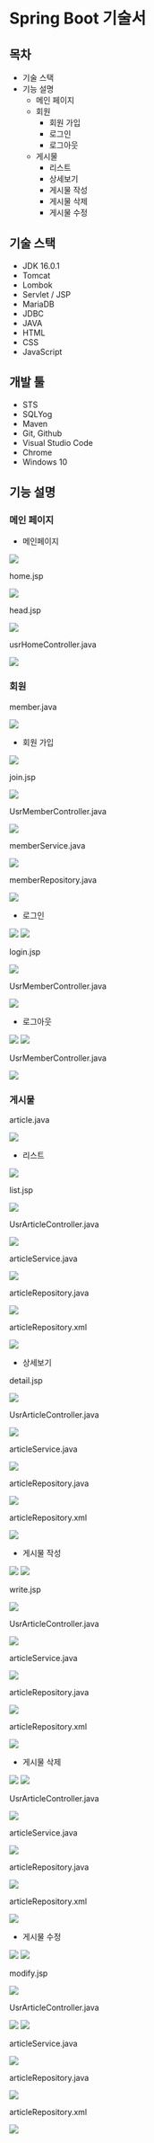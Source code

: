 # Spring Boot 기술서
## 목차
- 기술 스택
- 기능 설명
	- 메인 페이지
	- 회원
		- 회원 가입
		- 로그인
		- 로그아웃
	- 게시물
		- 리스트
		- 상세보기
		- 게시물 작성
		- 게시물 삭제
		- 게시물 수정
## 기술 스택
- JDK 16.0.1
- Tomcat
- Lombok
- Servlet / JSP
- MariaDB
- JDBC
- JAVA
- HTML
- CSS
- JavaScript

## 개발 툴
- STS
- SQLYog
- Maven
- Git, Github
- Visual Studio Code
- Chrome
- Windows 10
## 기능 설명
### 메인 페이지
- 메인페이지

<img src="https://user-images.githubusercontent.com/68069311/160420021-4bd18d35-4ee5-4135-aefd-6be97227099d.png" width="full" height="full" >

home.jsp

<img src="https://user-images.githubusercontent.com/68069311/160420659-82e84acb-be37-4d40-8a6d-e94669ca523c.png" width="full" height="full" >

head.jsp

<img src="https://user-images.githubusercontent.com/68069311/160420628-373e93b1-2742-4d0f-ad19-3905100bfe07.png" width="full" height="full" >

usrHomeController.java

<img src="https://user-images.githubusercontent.com/68069311/160420700-309a12c3-afd1-4df7-be38-8aa38e8cb2e0.png" width="full" height="full" >


### 회원

member.java

<img src="https://user-images.githubusercontent.com/68069311/160419717-0876dd26-9e34-49ec-9bd5-5876c7c94170.png" width="full" height="full" >

- 회원 가입

<img src="https://user-images.githubusercontent.com/68069311/160420936-0c5d440f-4d3a-4c82-b133-88b44b8c3691.png" width="full" height="full" >

join.jsp

<img src="https://user-images.githubusercontent.com/68069311/160421397-146c8090-c848-4641-be1e-2a442cbfe336.png" width="full" height="full" >

UsrMemberController.java

<img src="https://user-images.githubusercontent.com/68069311/160421457-7f22c72e-f6db-49c0-8395-f243e7fec7e2.png" width="full" height="full" >

memberService.java

<img src="https://user-images.githubusercontent.com/68069311/160421506-c94c75cc-e82d-4f88-8e53-d7fa76a0d4de.png" width="full" height="full" >

memberRepository.java

<img src="https://user-images.githubusercontent.com/68069311/160421545-ec617cb2-9853-4dc1-bc51-af1bcc022eac.png" width="full" height="full" >

- 로그인
 
<img src="https://user-images.githubusercontent.com/68069311/160421589-042d8b8d-0eec-4b4d-8147-b59ad2a91988.png" width="full" height="full" >
<img src="https://user-images.githubusercontent.com/68069311/160421637-c903bf2b-7479-48a4-b898-89ef8885d88c.png" width="full" height="full" >

login.jsp

<img src="https://user-images.githubusercontent.com/68069311/160421664-3d91f693-a49d-4193-9fc0-7c5406de245b.png" width="full" height="full" >

UsrMemberController.java

<img src="https://user-images.githubusercontent.com/68069311/160421708-8cb4de31-bdf7-4ac5-8acf-ac251cfc418d.png" width="full" height="full" >

- 로그아웃

<img src="https://user-images.githubusercontent.com/68069311/160421775-a2c96015-0ccd-4682-b550-74c13b739252.png" width="full" height="full" >
<img src="https://user-images.githubusercontent.com/68069311/160421887-371802a4-380b-4b8f-aa57-565ac103e9cc.png" width="full" height="full" >

UsrMemberController.java

<img src="https://user-images.githubusercontent.com/68069311/160421916-79c8dcfc-8250-462e-ad98-a7e0e7a37ab1.png" width="full" height="full" >


### 게시물

article.java

<img src="https://user-images.githubusercontent.com/68069311/160419575-fcba6b8f-51f6-4f64-90cc-6ff0931628ec.png" width="full" height="full" >

- 리스트

<img src="https://user-images.githubusercontent.com/68069311/160285203-ecec38e8-3dc4-4e32-91ce-ffb9d1a116ac.png" width="full" height="full" >

list.jsp

<img src="https://user-images.githubusercontent.com/68069311/160285021-14814c0e-6b86-4a54-800a-1fe115d96659.png" width="full" height="full" >

UsrArticleController.java

<img src="https://user-images.githubusercontent.com/68069311/160284190-228eb84f-4327-4514-98b8-589a138a4260.png" width="full" height="full" >

articleService.java

<img src="https://user-images.githubusercontent.com/68069311/160285048-35d478a2-edee-495d-b368-c8158ae6e314.png" width="full" height="full" >

articleRepository.java

<img src="https://user-images.githubusercontent.com/68069311/160284912-f36ec471-e864-43ea-9150-ae273c861daa.png" width="full" height="full" >

articleRepository.xml

<img src="https://user-images.githubusercontent.com/68069311/160284956-ce8ff21d-0998-4b33-b161-19861dcf9d1a.png" width="full" height="full" >

- 상세보기

detail.jsp

<img src="https://user-images.githubusercontent.com/68069311/160410141-d5c9cb7a-6b99-4b3d-b31e-805a7c10f1f6.png" width="full" height="full" >

UsrArticleController.java

<img src="https://user-images.githubusercontent.com/68069311/160410207-4cd5f097-073c-4084-a451-f09a13877a35.png" width="full" height="full" >

articleService.java

<img src="https://user-images.githubusercontent.com/68069311/160410259-39c73c09-fe01-416c-9d50-6676cf621726.png" width="full" height="full" >

articleRepository.java

<img src="https://user-images.githubusercontent.com/68069311/160412045-b808bcf5-748d-443f-b842-e593ecaacff1.png" width="full" height="full" >

articleRepository.xml

<img src="https://user-images.githubusercontent.com/68069311/160412118-6dbd2970-540d-4bc9-bf51-f183ff6e02f4.png" height="full" >

   
- 게시물 작성

<img src="https://user-images.githubusercontent.com/68069311/160415104-ee314040-a239-43c8-9ea3-352e08174a9f.png" width="full" height="full" >
<img src="https://user-images.githubusercontent.com/68069311/160422879-2ac89cd2-26c5-44ad-8cd9-e8e09d038a27.png" width="full" height="full" >

write.jsp

<img src="https://user-images.githubusercontent.com/68069311/160414150-efc21756-f917-4199-8f2f-523b1e48ca62.png" width="full" height="full" >

UsrArticleController.java

<img src="https://user-images.githubusercontent.com/68069311/160414097-c0b3471e-2b4d-4436-9542-afc861a4d6ef.png" width="full" height="full" >

articleService.java

<img src="https://user-images.githubusercontent.com/68069311/160414183-8fb1e3ec-855f-4023-a5ec-0ed7fcb064de.png" width="full" height="full" >

articleRepository.java

<img src="https://user-images.githubusercontent.com/68069311/160414350-3e1eba26-96ae-4c8b-8c97-d8124aa2570f.png" width="full" height="full" >

articleRepository.xml

<img src="https://user-images.githubusercontent.com/68069311/160414391-ae3f194f-2f65-48d9-b803-93e18eeac986.png" height="full" >

- 게시물 삭제

<img src="https://user-images.githubusercontent.com/68069311/160412415-1529f24b-8ea2-4f6c-b9bd-40cc46b6d341.png" width="full" height="full" >
<img src="https://user-images.githubusercontent.com/68069311/160412776-29197627-bcb0-47bc-94a8-e3dc0fee92ca.png" width="full" height="full" >

UsrArticleController.java

<img src="https://user-images.githubusercontent.com/68069311/160413002-fba6acab-eba5-4087-9c19-efe35841e13c.png" width="full" height="full" >

articleService.java

<img src="https://user-images.githubusercontent.com/68069311/160413045-bc8a7368-4868-4a1e-a508-b18550c9d3c6.png" width="full" height="full" >

articleRepository.java

<img src="https://user-images.githubusercontent.com/68069311/160413097-e2de5940-1472-40a1-b927-1f4ea725fcb6.png" width="full" height="full" >

articleRepository.xml

<img src="https://user-images.githubusercontent.com/68069311/160413135-80d18e0a-2811-4f78-9d8b-83175c8b2ed5.png" height="full" >

- 게시물 수정

<img src="https://user-images.githubusercontent.com/68069311/160413267-16b1b2c9-87cb-45ed-ac9a-2c179ca4b60c.png" width="full" height="full" >
<img src="https://user-images.githubusercontent.com/68069311/160422884-18c2371e-cd19-4952-b8bf-81a24c2bbbab.png" width="full" height="full" >

modify.jsp

<img src="https://user-images.githubusercontent.com/68069311/160413331-8fd6ee80-581d-4766-8a0c-125181fd96b8.png" width="full" height="full" >

UsrArticleController.java

<img src="https://user-images.githubusercontent.com/68069311/160413287-84382d2d-991b-4289-bcf1-f3a97ef20715.png" width="full" height="full" >

<img src="https://user-images.githubusercontent.com/68069311/160413467-99cf54d1-3777-4662-a482-d9dd82e9575e.png" width="full" height="full" >

articleService.java

<img src="https://user-images.githubusercontent.com/68069311/160413549-8e6a67d5-a802-44af-a763-fd1528f6fe56.png" width="full" height="full" >

articleRepository.java

<img src="https://user-images.githubusercontent.com/68069311/160413587-1a9d1a1a-d071-47f4-b412-efb460024d84.png" width="full" height="full" >

articleRepository.xml

<img src="https://user-images.githubusercontent.com/68069311/160413626-cefeb992-efda-475d-9254-f846aa9472c4.png" height="full" >
